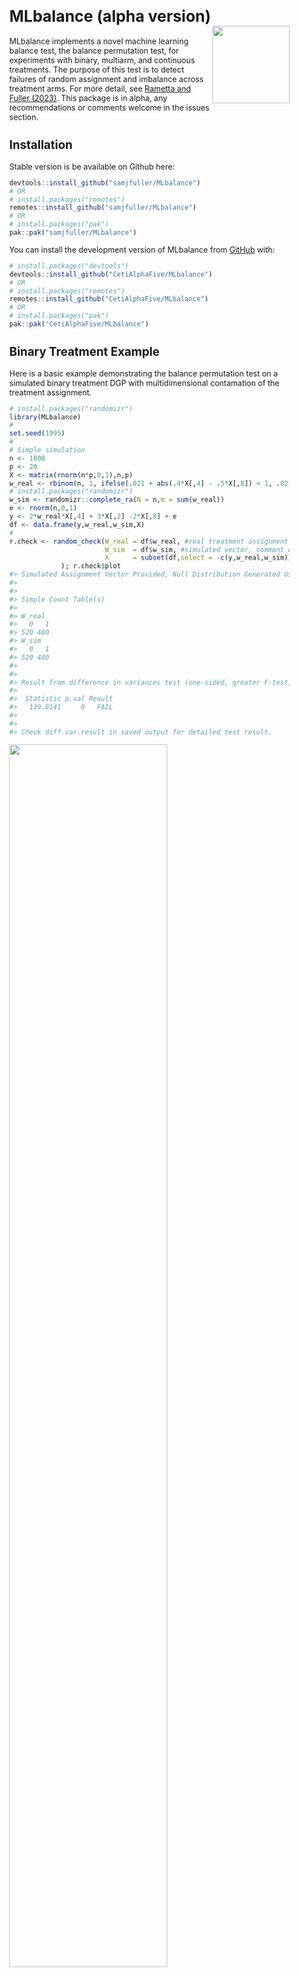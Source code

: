 
# MLbalance (alpha version) <a href='https://github.com/samjfuller/MLbalance/blob/master/man/figures/mlbalance_sticker.png'><img src='man/figures/mlbalance_sticker.png' align="right" height="139" /></a>

MLbalance implements a novel machine learning balance test, the balance
permutation test, for experiments with binary, multiarm, and continuous
treatments. The purpose of this test is to detect failures of random
assignment and imbalance across treatment arms. For more detail, see
[Rametta and Fuller (2023)](https://osf.io/xcwt9). This package is in alpha, any recommendations
or comments welcome in the issues section.

## Installation

Stable version is be available on Github here:

``` r
devtools::install_github("samjfuller/MLbalance")
# OR 
# install.packages("remotes")
remotes::install_github("samjfuller/MLbalance")
# OR 
# install.packages("pak")
pak::pak("samjfuller/MLbalance")
```

You can install the development version of MLbalance from
[GitHub](https://github.com/CetiAlphaFive/MLbalance) with:

``` r
# install.packages("devtools")
devtools::install_github("CetiAlphaFive/MLbalance")
# OR 
# install.packages("remotes")
remotes::install_github("CetiAlphaFive/MLbalance")
# OR 
# install.packages("pak")
pak::pak("CetiAlphaFive/MLbalance")
```

## Binary Treatment Example

Here is a basic example demonstrating the balance permutation test on a
simulated binary treatment DGP with multidimensional contamation of the
treatment assignment.

``` r
# install.packages("randomizr")
library(MLbalance)
#
set.seed(1995)
#
# Simple simulation 
n <- 1000
p <- 20
X <- matrix(rnorm(n*p,0,1),n,p)
w_real <- rbinom(n, 1, ifelse(.021 + abs(.4*X[,4] - .5*X[,8]) < 1, .021 + abs(.4*X[,4] - .5*X[,8]), 1))
# install.packages("randomizr")
w_sim <- randomizr::complete_ra(N = n,m = sum(w_real))
e <- rnorm(n,0,1)
y <- 2*w_real*X[,4] + 3*X[,2] -2*X[,8] + e
df <- data.frame(y,w_real,w_sim,X)
#
r.check <- random_check(W_real = df$w_real, #real treatment assignment vector 
                        W_sim  = df$w_sim, #simulated vector, comment out this argument to use permutated real assignment vector instead 
                        X      = subset(df,select = -c(y,w_real,w_sim)) #matrix of pretreatment covariates (or any covariates that SHOULD NOT be related to the assignment process/mechanism
             ); r.check$plot
#> Simulated Assignment Vector Provided, Null Distribution Generated Using Simulated Treatment Assignment.
#> 
#> 
#> Simple Count Table(s)
#> 
#> W_real
#>   0   1 
#> 520 480 
#> W_sim
#>   0   1 
#> 520 480 
#> 
#> 
#> Result from difference in variances test (one-sided, greater F-test):
#> 
#>  Statistic p.val Result
#>   139.8141     0   FAIL
#> 
#> 
#> Check diff.var.result in saved output for detailed test result.
```

<img src="man/figures/README-example-1.png" width="75%" />

``` r
# to see variables important for predicting assignment, check r.check$imp.predictors 
```

